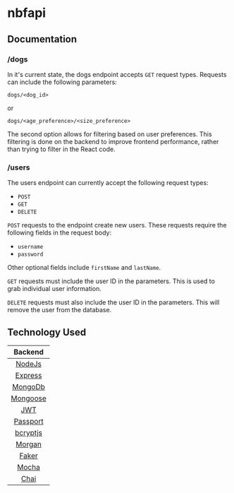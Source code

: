 # nbfapi

## Documentation
### /dogs

In it's current state, the dogs endpoint accepts `GET` request types. Requests can include the following parameters:

`dogs/<dog_id>`

or

`dogs/<age_preference>/<size_preference>`

The second option allows for filtering based on user preferences. This filtering is done on the backend to improve frontend performance, rather than trying to filter in the React code.

### /users

The users endpoint can currently accept the following request types:

* `POST`
* `GET`
* `DELETE`

`POST` requests to the endpoint create new users. These requests require the following fields in the request body:

*  `username`
*  `password`

Other optional fields include `firstName` and `lastName`.

`GET` requests must include the user ID in the parameters. This is used to grab individual user information.

`DELETE` requests must also include the user ID in the parameters. This will remove the user from the database.

## Technology Used
| Backend |
| :-----: |
| [NodeJs](https://nodejs.org/en/about/) |
| [Express](https://expressjs.com/) |
| [MongoDb](https://www.mongodb.com/) |
| [Mongoose](https://mongoosejs.com/) |
| [JWT](https://jwt.io/) |
| [Passport](http://www.passportjs.org/) |
| [bcryptjs](https://www.npmjs.com/package/bcryptjs) |
| [Morgan](https://www.npmjs.com/package/morgan/v/1.1.1) |
| [Faker](https://www.npmjs.com/package/faker) |
| [Mocha](https://mochajs.org/) |
| [Chai](https://www.chaijs.com/) |
